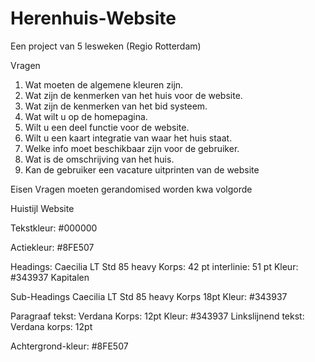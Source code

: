 # Herenhuis-Website
Een project van 5 lesweken (Regio Rotterdam)

Vragen
1.	Wat moeten de algemene kleuren zijn.
2.	Wat zijn de kenmerken van het huis voor de website.
3.	Wat zijn de kenmerken van het bid systeem.
4.	Wat wilt u op de homepagina.
5.	Wilt u een deel functie voor de website.
6.	Wilt u een kaart integratie van waar het huis staat.
7.	Welke info moet beschikbaar zijn voor de gebruiker.
8.	Wat is de omschrijving van het huis.
9.	Kan de gebruiker een vacature uitprinten van de website


Eisen
Vragen moeten gerandomised worden kwa volgorde

Huistijl Website

Tekstkleur: #000000

Actiekleur: #8FE507

Headings: Caecilia LT Std 85 heavy Korps: 42 pt interlinie: 51 pt Kleur: #343937 Kapitalen

Sub-Headings Caecilia LT Std 85 heavy Korps 18pt Kleur: #343937

Paragraaf tekst: Verdana Korps: 12pt Kleur: #343937 Linkslijnend tekst: Verdana korps: 12pt

Achtergrond-kleur: #8FE507
